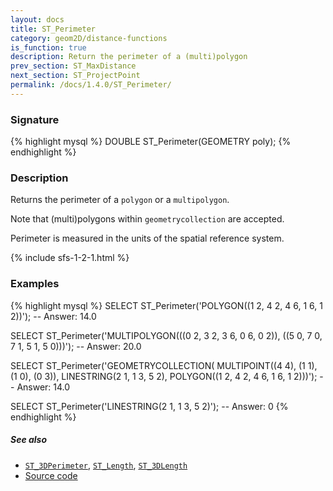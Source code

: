 ```yaml
---
layout: docs
title: ST_Perimeter
category: geom2D/distance-functions
is_function: true
description: Return the perimeter of a (multi)polygon
prev_section: ST_MaxDistance
next_section: ST_ProjectPoint
permalink: /docs/1.4.0/ST_Perimeter/
---
```


### Signature

{% highlight mysql %}
DOUBLE ST_Perimeter(GEOMETRY poly);
{% endhighlight %}

### Description

Returns the perimeter of a `polygon` or a `multipolygon`.

Note that (multi)polygons within `geometrycollection` are accepted.

Perimeter is measured in the units of the spatial reference system.

{% include sfs-1-2-1.html %}

### Examples

{% highlight mysql %}
SELECT ST_Perimeter('POLYGON((1 2, 4 2, 4 6, 1 6, 1 2))');
-- Answer: 14.0

SELECT ST_Perimeter('MULTIPOLYGON(((0 2, 3 2, 3 6, 0 6, 0 2)),
                                  ((5 0, 7 0, 7 1, 5 1, 5 0)))');
-- Answer: 20.0

SELECT ST_Perimeter('GEOMETRYCOLLECTION(
                    MULTIPOINT((4 4), (1 1), (1 0), (0 3)),
                    LINESTRING(2 1, 1 3, 5 2),
                    POLYGON((1 2, 4 2, 4 6, 1 6, 1 2)))');
-- Answer: 14.0

SELECT ST_Perimeter('LINESTRING(2 1, 1 3, 5 2)');
-- Answer: 0
{% endhighlight %}

##### See also

* [`ST_3DPerimeter`](../ST_3DPerimeter), [`ST_Length`](../ST_Length), [`ST_3DLength`](../ST_3DLength)
* <a href="https://github.com/orbisgis/h2gis/blob/master/h2gis-functions/src/main/java/org/h2gis/functions/spatial/properties/ST_Perimeter.java" target="_blank">Source code</a>
